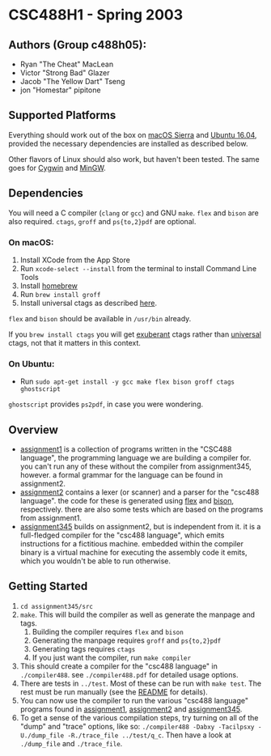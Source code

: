 # CSC488H1 - Spring 2003

## Authors (Group c488h05):
* Ryan "The Cheat" MacLean
* Victor "Strong Bad" Glazer
* Jacob "The Yellow Dart" Tseng
* jon "Homestar" pipitone

## Supported Platforms
Everything should work out of the box on [macOS Sierra](https://www.apple.com/macos/sierra/) 
and [Ubuntu 16.04](https://www.ubuntu.com/download/desktop), provided the necessary dependencies are 
installed as described below.

Other flavors of Linux should also work, but haven't been tested. The same goes for 
[Cygwin](https://www.cygwin.com/) and [MinGW](http://www.mingw.org/).

## Dependencies
You will need a C compiler (`clang` or `gcc`) and GNU `make`. `flex` and `bison` are also required. 
`ctags`, `groff` and `ps{to,2}pdf` are optional.

### On macOS:
1. Install XCode from the App Store
1. Run `xcode-select --install` from the terminal to install Command Line Tools
1. Install [homebrew](https://brew.sh/)
1. Run `brew install groff`
1. Install universal ctags as described [here](https://github.com/universal-ctags/homebrew-universal-ctags).

`flex` and `bison` should be available in `/usr/bin` already. 

If you `brew install ctags` you will get [exuberant](http://ctags.sourceforge.net/) ctags rather than 
[universal](https://github.com/universal-ctags) ctags, not that it matters in this context.

### On Ubuntu:
* Run `sudo apt-get install -y gcc make flex bison groff ctags ghostscript`

`ghostscript` provides `ps2pdf`, in case you were wondering.

## Overview
* [assignment1](https://github.com/vglazer/csc488/tree/master/assignment1) is a collection of programs 
written in the "CSC488 language", the programming language we are building a compiler for. you can't run 
any of these without the compiler from assignment345, however. a formal grammar for the language can be 
found in assignment2.
* [assignment2](https://github.com/vglazer/csc488/tree/master/assignment2) contains a lexer (or scanner) 
and a parser for the "csc488 language". the code for these is generated using 
[flex](https://github.com/westes/flex) and [bison](https://www.gnu.org/software/bison/), respectively. 
there are also some tests which are based on the programs from assignment1.
* [assignment345](https://github.com/vglazer/csc488/tree/master/assignment345) builds on assignment2, 
but is independent from it. it is a full-fledged compiler for the "csc488 language", which emits 
instructions for a fictitious machine. embedded within the compiler binary is a virtual machine for
executing the assembly code it emits, which you wouldn't be able to run otherwise.

## Getting Started
1. `cd assignment345/src`
1. `make`. This will build the compiler as well as generate the manpage and tags.
    1. Building the compiler requires `flex` and `bison`
    1. Generating the manpage requires `groff` and `ps{to,2}pdf`
    1. Generating tags requires `ctags`
    1. If you just want the compiler, run `make compiler`
1. This should create a compiler for the "csc488 language" in `./compiler488`. see 
`./compiler488.pdf` for detailed usage options.
1. There are tests in `../test`. Most of these can be run with `make test`. 
The rest must be run manually (see the 
[README](https://github.com/vglazer/csc488/blob/master/assignment345/README.md) for details).
1. You can now use the compiler to run the various "csc488 language" programs found in 
[assignment1](https://github.com/vglazer/csc488/tree/master/assignment1), 
[assignment2](https://github.com/vglazer/csc488/tree/master/assignment2) and 
[assignment345](https://github.com/vglazer/csc488/tree/master/assignment345/test).
1. To get a sense of the various compilation steps, try turning on all of the "dump" and "trace" options, 
like so: `./compiler488 -Dabxy -Tacilpsxy -U./dump_file -R./trace_file ../test/q_c`. Then have a look 
at `./dump_file` and `./trace_file`.
